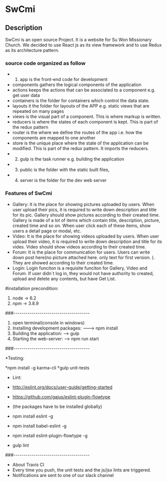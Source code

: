 # SwCmi
## Description
SwCmi is an open source Project. It is a website for Su Won Missionary Church. We decided to use React js as its view framework and to use Redux as its architecture pattern.

### source code organized as follow
* 1. app is the front-end code for development
* components gathers the logical components of the application
* actions keeps the actions that can be associated to a component e.g. get user data
* containers is the folder for containers which control the data state.
* layouts it the folder for layouts of the APP e.g. static views that are repeated on many pages
* views is the visual part of a component. This is where markup is written.
* reducers is where the states of each component is kept. This is part of the redux pattern
* router is the where we define the routes of the app i.e. how the components are mapped to one another
* store is the unique place where the state of the application can be modified. This is part of the redux pattern. It imports the reducers.
* 2. gulp is the task runner e.g. building the application
* 3. public is the folder with the static built files,
* 4. server is the folder for the dev web server

### Features of SwCmi
* Gallery: It is the place for showing pictures uploaded by users. When user upload their pics, it is required to write down description and title for its pic. Gallery should show pictures according to their created time. Gallery is made of a lot of items which contain title, description, picture, created time and so on. When user click each of these items, show users a detail page or modal, etc.
* Video: It is the place for showing videos uploaded by users. When user upload their video, it is required to write down description and title for its vides. Video should show videos according to their created time. 
* Forum: It is the place for communication for users. Users can write down post here(no picture attached here. only text for first version. ). They are showed according to their created time.
* Login: Login funciton is a requisite funciton for Gallery, Video and Forum. If user didn`t log in, they would not have authority to created, upload and delete any contents, but have Get List.  



#installation
precondition:
1. node -> 6.2
2. npm -> 3.8.9

###--------------------------------------

1. open terminal(console in windows)
2. Installing development packages: ---> npm install
3. Building the application: --> gulp
4. Starting the web-server: --> npm run start

###--------------------------------------

*Testing:

*npm install -g karma-cli
*gulp unit-tests

* Lint:

* http://eslint.org/docs/user-guide/getting-started
* https://github.com/gajus/eslint-plugin-flowtype
* (the packages have to be installed globally)
* npm install eslint -g
* npm install babel-eslint -g
* npm install eslint-plugin-flowtype -g
* gulp lint

###--------------------------------------
* About Travis CI
* Every time you push, the unit tests and the js/jsx lints are triggered.
* Notifications are sent to one of our slack channel